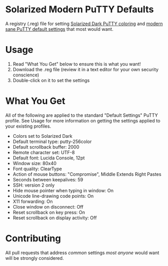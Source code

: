 Solarized Modern PuTTY Defaults
===============================

A registry (.reg) file for setting [Solarized Dark PuTTY coloring][solarized] and [modern sane PuTTY default settings][arabesque] that most would want.

Usage
=====
1. Read "What You Get" below to ensure this is what you want!
2. Download the .reg file (review it in a text editor for your own security conscience)
3. Double-click on it to set the settings

What You Get
============
All of the following are applied to the standard "Default Settings" PuTTY profile. See Usage for more information on getting the settings applied to your existing profiles.

* Colors set to Solarized Dark
* Default terminal type: putty-256color
* Default scrollback buffer: 2000
* Remote character set: UTF-8
* Default font: Lucida Console, 12pt
* Window size: 80x40
* Font quality: ClearType
* Action of mouse buttons: "Compromise", Middle Extends Right Pastes
* Seconds between keepalives: 59
* SSH: version 2 only
* Hide mouse pointer when typing in window: On
* Unicode line-drawing code points: On
* X11 forwarding: On
* Close window on disconnect: Off
* Reset scrollback on key press: On
* Reset scrollback on display activity: Off

Contributing
============
All pull requests that address _common_ settings _most anyone_ would want will be strongly considered.

[solarized]: https://github.com/altercation/solarized "Solarized - Precision colors for machines and people"
[arabesque]: http://blog.sanctum.geek.nz/putty-configuration/ "Tom Ryder (arabesque) - PuTTY Configuration"
